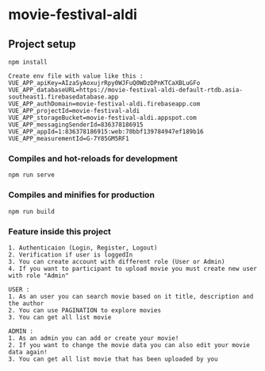 # movie-festival-aldi

## Project setup
```
npm install

Create env file with value like this : 
VUE_APP_apiKey=AIzaSyAoxujrRpy0WJFuQ0WDzDPnKTCaXBLuGFo
VUE_APP_databaseURL=https://movie-festival-aldi-default-rtdb.asia-southeast1.firebasedatabase.app
VUE_APP_authDomain=movie-festival-aldi.firebaseapp.com
VUE_APP_projectId=movie-festival-aldi
VUE_APP_storageBucket=movie-festival-aldi.appspot.com
VUE_APP_messagingSenderId=836378186915
VUE_APP_appId=1:836378186915:web:70bbf139784947ef189b16
VUE_APP_measurementId=G-7Y85GM5RF1
```

### Compiles and hot-reloads for development
```
npm run serve
```

### Compiles and minifies for production
```
npm run build
```

### Feature inside this project
```
1. Authenticaion (Login, Register, Logout)
2. Verification if user is loggedIn
3. You can create account with different role (User or Admin)
4. If you want to participant to upload movie you must create new user with role "Admin"

USER :
1. As an user you can search movie based on it title, description and the author
2. You can use PAGINATION to explore movies
3. You can get all list movie

ADMIN :
1. As an admin you can add or create your movie!
2. If you want to change the movie data you can also edit your movie data again!
3. You can get all list movie that has been uploaded by you
```



